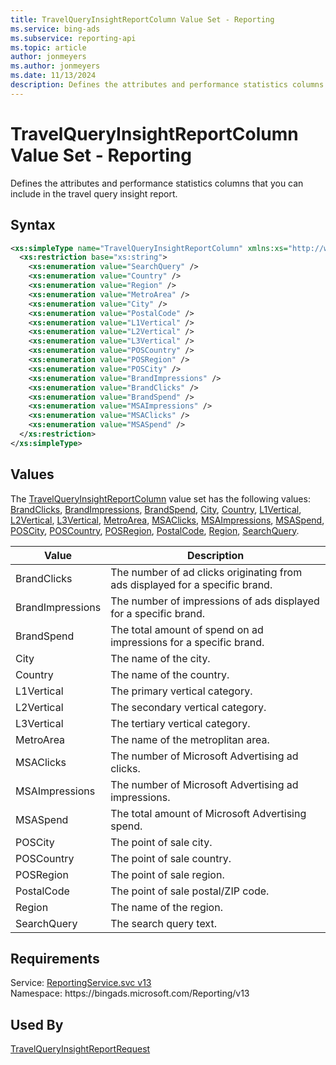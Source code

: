 ```yaml
---
title: TravelQueryInsightReportColumn Value Set - Reporting
ms.service: bing-ads
ms.subservice: reporting-api
ms.topic: article
author: jonmeyers
ms.author: jonmeyers
ms.date: 11/13/2024
description: Defines the attributes and performance statistics columns that you can include in the travel query insight report.
---
```

# TravelQueryInsightReportColumn Value Set - Reporting
Defines the attributes and performance statistics columns that you can include in the travel query insight report.

## Syntax
```xml
<xs:simpleType name="TravelQueryInsightReportColumn" xmlns:xs="http://www.w3.org/2001/XMLSchema">
  <xs:restriction base="xs:string">
    <xs:enumeration value="SearchQuery" />
    <xs:enumeration value="Country" />
    <xs:enumeration value="Region" />
    <xs:enumeration value="MetroArea" />
    <xs:enumeration value="City" />
    <xs:enumeration value="PostalCode" />
    <xs:enumeration value="L1Vertical" />
    <xs:enumeration value="L2Vertical" />
    <xs:enumeration value="L3Vertical" />
    <xs:enumeration value="POSCountry" />
    <xs:enumeration value="POSRegion" />
    <xs:enumeration value="POSCity" />
    <xs:enumeration value="BrandImpressions" />
    <xs:enumeration value="BrandClicks" />
    <xs:enumeration value="BrandSpend" />
    <xs:enumeration value="MSAImpressions" />
    <xs:enumeration value="MSAClicks" />
    <xs:enumeration value="MSASpend" />
  </xs:restriction>
</xs:simpleType>
```

## <a name="values"></a>Values

The [TravelQueryInsightReportColumn](travelqueryinsightreportcolumn.md) value set has the following values: [BrandClicks](#brandclicks), [BrandImpressions](#brandimpressions), [BrandSpend](#brandspend), [City](#city), [Country](#country), [L1Vertical](#l1vertical), [L2Vertical](#l2vertical), [L3Vertical](#l3vertical), [MetroArea](#metroarea), [MSAClicks](#msaclicks), [MSAImpressions](#msaimpressions), [MSASpend](#msaspend), [POSCity](#poscity), [POSCountry](#poscountry), [POSRegion](#posregion), [PostalCode](#postalcode), [Region](#region), [SearchQuery](#searchquery).

|Value|Description|
|-----------|---------------|
|<a name="brandclicks"></a>BrandClicks|The number of ad clicks originating from ads displayed for a specific brand.|
|<a name="brandimpressions"></a>BrandImpressions|The number of impressions of ads displayed for a specific brand.|
|<a name="brandspend"></a>BrandSpend|The total amount of spend on ad impressions for a specific brand.|
|<a name="city"></a>City|The name of the city.|
|<a name="country"></a>Country|The name of the country.|
|<a name="l1vertical"></a>L1Vertical|The primary vertical category.|
|<a name="l2vertical"></a>L2Vertical|The secondary vertical category.|
|<a name="l3vertical"></a>L3Vertical|The tertiary vertical category.|
|<a name="metroarea"></a>MetroArea|The name of the metroplitan area.|
|<a name="msaclicks"></a>MSAClicks|The number of Microsoft Advertising ad clicks.|
|<a name="msaimpressions"></a>MSAImpressions|The number of Microsoft Advertising ad impressions.|
|<a name="msaspend"></a>MSASpend|The total amount of Microsoft Advertising spend.|
|<a name="poscity"></a>POSCity|The point of sale city.|
|<a name="poscountry"></a>POSCountry|The point of sale country.|
|<a name="posregion"></a>POSRegion|The point of sale region.|
|<a name="postalcode"></a>PostalCode|The point of sale postal/ZIP code.|
|<a name="region"></a>Region|The name of the region.|
|<a name="searchquery"></a>SearchQuery|The search query text.|

## Requirements
Service: [ReportingService.svc v13](https://reporting.api.bingads.microsoft.com/Api/Advertiser/Reporting/v13/ReportingService.svc)  
Namespace: https\://bingads.microsoft.com/Reporting/v13  

## Used By
[TravelQueryInsightReportRequest](travelqueryinsightreportrequest.md)  
